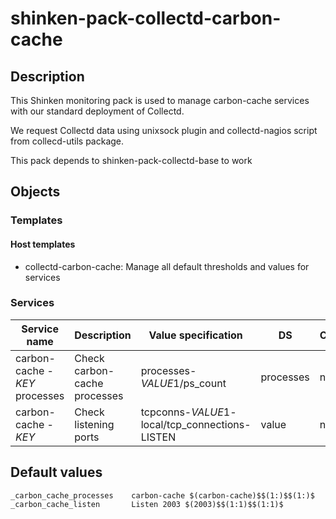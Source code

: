 # shinken-pack-collectd-carbon-cache

## Description

This Shinken monitoring pack is used to manage carbon-cache services with our
standard deployment of Collectd.

We request Collectd data using unixsock plugin and collectd-nagios script from
collecd-utils package.

This pack depends to shinken-pack-collectd-base to work

## Objects

### Templates

#### Host templates

* collectd-carbon-cache: Manage all default thresholds and values for services

### Services

| Service name                   | Description                  | Value specification                            | DS        | Consolidation | Warning variable | Critical variable | Duplicate_foreach variable |
|--------------------------------|------------------------------|------------------------------------------------|-----------|---------------|------------------|-------------------|----------------------------|
| carbon-cache - $KEY$ processes | Check carbon-cache processes | processes-$VALUE1$/ps_count                    | processes | none          | $VALUE2$         | $VALUE3$          | _carbon_cache_processes    |
| carbon-cache - $KEY$           | Check listening ports        | tcpconns-$VALUE1$-local/tcp_connections-LISTEN | value     | none          | $VALUE2$         | $VALUE3$          | _carbon_cache_listen       |

## Default values

    _carbon_cache_processes    carbon-cache $(carbon-cache)$$(1:)$$(1:)$
    _carbon_cache_listen       Listen 2003 $(2003)$$(1:1)$$(1:1)$

